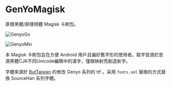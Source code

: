 # GenYoMagisk
原樣黑體/原樣明體 Magisk 卡刷包。

![GenyoGo](https://camo.githubusercontent.com/284dfc0293a55fc81adc748cbe41c0165de98e45/68747470733a2f2f62757474616977616e2e6769746875622e696f2f666f6e742f706963732f67656e796f672e706e67)

![GenyoMin](https://camo.githubusercontent.com/0ce7febfa56cf52a163835f4f82e5743b746d2f8/68747470733a2f2f62757474616977616e2e6769746875622e696f2f666f6e742f706963732f67656e796f2e706e67)



本 Magisk 卡刷包旨在方便 Android 用戶且偏好舊字形的使用者。取字皆源於思源黑體CJK不同Unicode編碼中的漢字，僅做映射而創造新字。



字體來源於 [ButTaiwan](https://github.com/ButTaiwan) 的修改 Genyo 系列的 ttf 。采用 `fonts.xml` 替換的方式替換 SourceHan 系列字體。
